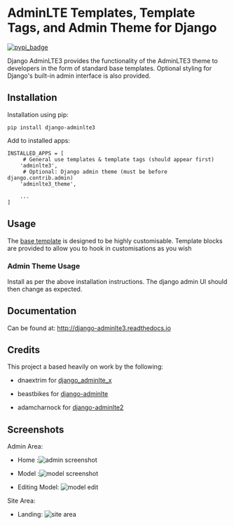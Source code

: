 AdminLTE Templates, Template Tags, and Admin Theme for Django
=============================================================

[![pypi_badge](https://badge.fury.io/py/django-adminlte3.png)](https://pypi.python.org/pypi/django-adminlte3)

Django AdminLTE3 provides the functionality of the AdminLTE3 theme
to developers in the form of standard base templates. Optional styling for
Django's built-in admin interface is also provided.

Installation
------------

Installation using pip:

    pip install django-adminlte3

Add to installed apps:

    INSTALLED_APPS = [
         # General use templates & template tags (should appear first)
        'adminlte3',
         # Optional: Django admin theme (must be before django.contrib.admin)
        'adminlte3_theme',

        ...
    ]

Usage
-----

The [base template] is designed to be highly customisable. Template blocks are provided to
allow you to hook in customisations as you wish

### Admin Theme Usage

Install as per the above installation instructions. The django admin UI should then change as expected.

Documentation
-------------

Can be found at: http://django-adminlte3.readthedocs.io

Credits
-------

This project a based heavily on work by the following:

* dnaextrim for [django_adminlte_x]
* beastbikes for [django-adminlte]
* adamcharnock for [django-adminlte2]


  [django_adminlte_x]: https://github.com/dnaextrim/django_adminlte_x
  [django-adminlte]: https://github.com/beastbikes/django-adminlte/
  [django-adminlte2]: https://github.com/adamcharnock/
  [base template]: https://github.com/d-demirci/django-adminlte3/blob/master/adminlte3/templates/adminlte/base.html

Screenshots
-----------
Admin Area:
    
* Home :![admin screenshot](https://user-images.githubusercontent.com/24219129/68544333-214e8c00-03d3-11ea-91a1-4cfb94d2b136.png)

* Model :![model screenshot](https://user-images.githubusercontent.com/24219129/68544364-77233400-03d3-11ea-97b3-350884c68f6a.png)

* Editing Model: ![model edit](https://user-images.githubusercontent.com/24219129/68544387-b6518500-03d3-11ea-9f28-27df1d996b06.png)


Site Area:

* Landing: ![site area](https://user-images.githubusercontent.com/24219129/68544298-cd43a780-03d2-11ea-8506-3abfa341a914.png)